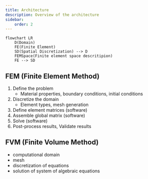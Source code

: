 ```yaml
---
title: Architecture
description: Overview of the architecture
sidebar:
    order: 2
---
```


```mermaid
flowchart LR
    D(Domain)
    FE(Finite Element)
    SD(Spatial Discretization) --> D
    FEMSpace(Finite element space descritipion)
    FE --> SD
```



## FEM (Finite Element Method)
1. Define the problem
    - Material properties, boundary conditions, initial conditions
2. Discretize the domain
    - Element types, mesh generation
3. Define element matrices (software)
4. Assemble global matrix (software)
5. Solve  (software)
6. Post-process results, Validate results


## FVM (Finite Volume Method)
- computational domain
- mesh
- discretization of equations
- solution of system of algebraic equations

